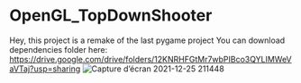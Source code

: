# OpenGL_TopDownShooter
Hey, this project is a remake of the last pygame project
You can download dependencies folder here: 
https://drive.google.com/drive/folders/12KNRHFGtMr7wbPIBco3QYLIMWeVaVTaj?usp=sharing
![Capture d’écran 2021-12-25 211448](https://user-images.githubusercontent.com/70033490/147395215-b24eca90-21f1-4b33-b3f3-a505bee34a0d.png)
